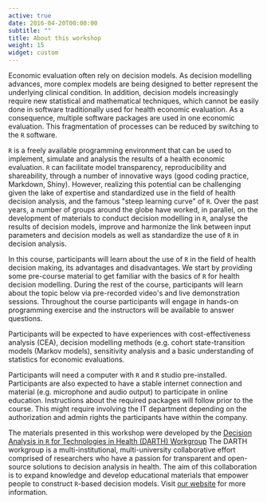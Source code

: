 ```yaml
---
active: true
date: 2016-04-20T00:00:00
subtitle: ""
title: About this workshop
weight: 15
widget: custom
---
```


Economic evaluation often rely on decision models. As decision modelling advances, more complex models are being designed to better represent the underlying clinical condition. In addition, decision models increasingly require new statistical and mathematical techniques, which cannot be easily done in software traditionally used for health economic evaluation. As a consequence, multiple software packages are used in one economic evaluation. This fragmentation of processes can be reduced by switching to the `R` software. 

`R` is a freely available programming environment that can be used to implement, simulate and analysis the results of a health economic evaluation. `R` can facilitate model transparency, reproducibility and shareability, through a number of innovative ways (good coding practice, Markdown, Shiny). However, realizing this potential can be challenging given the lake of expertise and standardized use in the field of health decision analysis, and the famous "steep learning curve" of `R`. Over the past years, a number of groups around the globe have worked, in parallel, on the development of materials to conduct decision modelling in `R`, analyse the results of decision models, improve and harmonize the link between input parameters and decision models as well as standardize the use of `R` in decision analysis.

In this course, participants will learn about the use of `R` in the field of health decision making, its advantages and disadvantages. We start by providing some pre-course material to get familiar with the basics of `R` for health decision modelling. During the rest of the course, participants will learn about the topic below via pre-recorded video's and live demonstration sessions. Throughout the course participants will engage in hands-on programming exercise and the instructors will be available to answer questions.  

Participants will be expected to have experiences with cost-effectiveness analysis (CEA), decision modelling methods (e.g. cohort state-transition models (Markov models), sensitivity analysis and a basic understanding of statistics for economic evaluations. 

Participants will need a computer with `R` and `R` studio pre-installed. Participants are also expected to have a stable internet connection and material (e.g. microphone and audio output) to participate in online education. Instructions about the required packages will follow prior to the course. This might require involving the IT department depending on the authorization and admin rights the participants have within the company. 

The materials presented in this workshop were developed by the [Decision Analysis in `R` for Technologies in Health (DARTH) Workgroup](http://darthworkgroup.com/) The DARTH workgroup is a multi-institutional, multi-university collaborative effort comprised of researchers who have a passion for transparent and open-source solutions to decision analysis in health. The aim of this collaboration is to expand knowledge and develop educational materials that empower people to construct `R`-based decision models. Visit [our website](http://darthworkgroup.com/) for more information.






